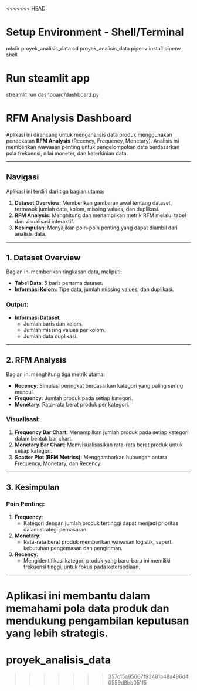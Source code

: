 <<<<<<< HEAD
# Setup Environment - Shell/Terminal

mkdir proyek_analisis_data
cd proyek_analisis_data
pipenv install
pipenv shell

# Run steamlit app

streamlit run dashboard/dashboard.py

# RFM Analysis Dashboard

Aplikasi ini dirancang untuk menganalisis data produk menggunakan pendekatan **RFM Analysis** (Recency, Frequency, Monetary). Analisis ini memberikan wawasan penting untuk pengelompokan data berdasarkan pola frekuensi, nilai moneter, dan keterkinian data.

---

## Navigasi

Aplikasi ini terdiri dari tiga bagian utama:

1. **Dataset Overview**: Memberikan gambaran awal tentang dataset, termasuk jumlah data, kolom, missing values, dan duplikasi.
2. **RFM Analysis**: Menghitung dan menampilkan metrik RFM melalui tabel dan visualisasi interaktif.
3. **Kesimpulan**: Menyajikan poin-poin penting yang dapat diambil dari analisis data.

---

## 1. Dataset Overview

Bagian ini memberikan ringkasan data, meliputi:

- **Tabel Data**: 5 baris pertama dataset.
- **Informasi Kolom**: Tipe data, jumlah missing values, dan duplikasi.

### Output:

- **Informasi Dataset**:
  - Jumlah baris dan kolom.
  - Jumlah missing values per kolom.
  - Jumlah data duplikasi.

---

## 2. RFM Analysis

Bagian ini menghitung tiga metrik utama:

- **Recency**: Simulasi peringkat berdasarkan kategori yang paling sering muncul.
- **Frequency**: Jumlah produk pada setiap kategori.
- **Monetary**: Rata-rata berat produk per kategori.

### Visualisasi:

1. **Frequency Bar Chart**:
   Menampilkan jumlah produk pada setiap kategori dalam bentuk bar chart.
2. **Monetary Bar Chart**:
   Memvisualisasikan rata-rata berat produk untuk setiap kategori.
3. **Scatter Plot (RFM Metrics)**:
   Menggambarkan hubungan antara Frequency, Monetary, dan Recency.

---

## 3. Kesimpulan

### Poin Penting:

1. **Frequency**:
   - Kategori dengan jumlah produk tertinggi dapat menjadi prioritas dalam strategi pemasaran.
2. **Monetary**:
   - Rata-rata berat produk memberikan wawasan logistik, seperti kebutuhan pengemasan dan pengiriman.
3. **Recency**:
   - Mengidentifikasi kategori produk yang baru-baru ini memiliki frekuensi tinggi, untuk fokus pada ketersediaan.

---

**Aplikasi ini membantu dalam memahami pola data produk dan mendukung pengambilan keputusan yang lebih strategis.**
=======
# proyek_analisis_data
>>>>>>> 357c15a95667f93481a48a496d40559d8bb051f5
